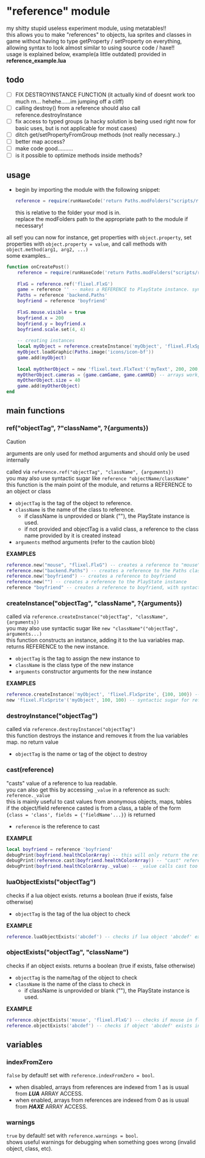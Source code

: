 # "reference" module
my shitty stupid useless experiment module, using metatables!!<br>
this allows you to make "references" to objects, lua sprites and classes in game without having to type getProperty / setProperty on everything, allowing syntax to look almost similar to using source code / haxe!!<br>
usage is explained below, example(a little outdated) provided in **reference_example.lua**

## todo
- [ ] FIX DESTROYINSTANCE FUNCTION (it actually kind of doesnt work too much rn... hehehe......im jumping off a cliff)
- [ ] calling destroy() from a reference should also call reference.destroyInstance
- [ ] fix access to typed groups (a hacky solution is being used right now for basic uses, but is not applicable for most cases)
- [ ] ditch get/setPropertyFromGroup methods (not really necessary..)
- [ ] better map access?
- [ ] make code good..........
- [ ] is it possible to optimize methods inside methods?

## usage
+ begin by importing the module with the following snippet:
  ```lua
  reference = require(runHaxeCode('return Paths.modFolders("scripts/reference.lua");'):gsub('.lua', ''))`
  ```
  this is relative to the folder your mod is in.<br>
  replace the modFolders path to the appropriate path to the module if necessary!

all set! you can now for instance, get properties with `object.property`, set properties with `object.property = value`, and call methods with `object.method(arg1, arg2, ...)`
<br>some examples...
```lua
function onCreatePost()
	reference = require(runHaxeCode('return Paths.modFolders("scripts/reference.lua");'):gsub('.lua', '')) -- import module
	
	FlxG = reference.ref('flixel.FlxG')
	game = reference '' -- makes a REFERENCE to PlayState instance. syntactic sugar for ref
	Paths = reference 'backend.Paths'
	boyfriend = reference 'boyfriend'
	
	FlxG.mouse.visible = true
	boyfriend.x = 200
	boyfriend.y = boyfriend.x
	boyfriend.scale.set(4, 4)
	
	-- creating instances
	local myObject = reference.createInstance('myObject', 'flixel.FlxSprite', {100, 100})
	myObject.loadGraphic(Paths.image('icons/icon-bf'))
	game.add(myObject)
	
	local myOtherObject = new 'flixel.text.FlxText'('myText', 200, 200, 0, 'abcdef') -- syntactic sugar for createInstance
	myOtherObject.cameras = {game.camGame, game.camHUD} -- arrays work, too!
	myOtherObject.size = 40
	game.add(myOtherObject)
end
```

## main functions

### ref("objectTag", ?"className", ?{arguments})
> [!CAUTION]
> arguments are only used for method arguments and should only be used internally

called via `reference.ref("objectTag", "className", {arguments})`<br>
you may also use syntactic sugar like `reference "objectName/className"`
this function is the main point of the module, and returns a REFERENCE to an object or class<br>
- `objectTag` is the tag of the object to reference.
- `className` is the name of the class to reference.
	- if className is unprovided or blank (""), the PlayState instance is used.
	- if not provided and objectTag is a valid class, a reference to the class name provided by it is created instead
- `arguments` method arguments (refer to the caution blob)

**EXAMPLES**<br>
```lua
reference.new("mouse", "flixel.FlxG") -- creates a reference to "mouse" in the FlxG class
reference.new("backend.Paths") -- creates a reference to the Paths class in backend
reference.new("boyfriend") -- creates a reference to boyfriend
reference.new("") -- creates a reference to the PlayState instance
reference "boyfriend" -- creates a reference to boyfriend, with syntactic sugar
```

### createInstance("objectTag", "className", ?{arguments})
called via `reference.createInstance("objectTag", "className", {arguments})`<br>
you may also use syntactic sugar like `new "className"("objectTag", arguments...)`<br>
this function constructs an instance, adding it to the lua variables map. returns REFERENCE to the new instance.<br>
- `objectTag` is the tag to assign the new instance to
- `className` is the class type of the new instance
- `arguments` constructor arguments for the new instance

**EXAMPLES**<br>
```lua
reference.createInstance('myObject', 'flixel.FlxSprite', {100, 100}) -- creates a FlxSprite instance with the tag "myObject" with the arguments x:100, y:100
new 'flixel.FlxSprite'('myObject', 100, 100) -- syntactic sugar for reference.createInstance. the first argument in the function MUST BE the tag
```

### destroyInstance("objectTag")
called via `reference.destroyInstance("objectTag")`<br>
this function destroys the instance and removes it from the lua variables map. no return value<br>
- `objectTag` is the name or tag of the object to destroy

### cast(reference)
"casts" value of a reference to lua readable.<br>
you can also get this by accessing `_value` in a reference as such: `reference._value`<br>
this is mainly useful to cast values from anonymous objects, maps, tables<br>
if the object/field reference casted is from a class, a table of the form `{class = 'class', fields = {'fieldName'...}}` is returned
- `reference` is the reference to cast

**EXAMPLE**<br>
```lua
local boyfriend = reference 'boyfriend'
debugPrint(boyfriend.healthColorArray) -- this will only return the reference to healthColorArray
debugPrint(reference.cast(boyfriend.healthColorArray)) -- "cast" reference value, getting the intended array
debugPrint(boyfriend.healthColorArray._value) -- _value calls cast too (and is easier to type...)
```

### luaObjectExists("objectTag")
checks if a lua object exists. returns a boolean (true if exists, false otherwise)<br>
- `objectTag` is the tag of the lua object to check

**EXAMPLE**<br>
```lua
reference.luaObjectExists('abcdef') -- checks if lua object 'abcdef' exists
```

### objectExists("objectTag", "className")
checks if an object exists. returns a boolean (true if exists, false otherwise)<br>
- `objectTag` is the name/tag of the object to check
- `className` is the name of the class to check in
	- if className is unprovided or blank (""), the PlayState instance is used.

**EXAMPLE**<br>
```lua
reference.objectExists('mouse', 'flixel.FlxG') -- checks if mouse in flixel.FlxG exists (11 times out of 10, this is true)
reference.objectExists('abcdef') -- checks if object 'abcdef' exists in PlayState instance
```

## variables

### indexFromZero
`false` by default! set with `reference.indexFromZero = bool`.<br>
- when disabled, arrays from references are indexed from 1 as is usual from ***LUA*** ARRAY ACCESS.
- when enabled, arrays from references are indexed from 0 as is usual from ***HAXE*** ARRAY ACCESS.

### warnings
`true` by default! set with `reference.warnings = bool`.<br>
shows useful warnings for debugging when something goes wrong (invalid object, class, etc).
